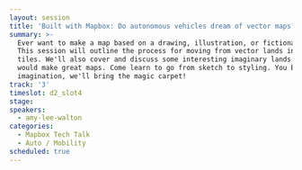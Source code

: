 ```yaml
---
layout: session
title: 'Built with Mapbox: Do autonomous vehicles dream of vector maps?'
summary: >-
  Ever want to make a map based on a drawing, illustration, or fictional place?
  This session will outline the process for moving from vector lands into vector
  tiles. We'll also cover and discuss some interesting imaginary lands that
  would make great maps. Come learn to go from sketch to styling. You bring your
  imagination, we'll bring the magic carpet!
track: '3'
timeslot: d2_slot4
stage:
speakers:
  - amy-lee-walton
categories:
  - Mapbox Tech Talk
  - Auto / Mobility
scheduled: true
---
```


